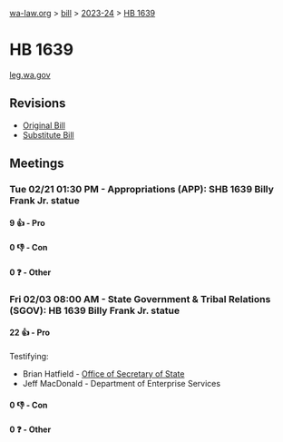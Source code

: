 [wa-law.org](/) > [bill](/bill/) > [2023-24](/bill/2023-24/) > [HB 1639](/bill/2023-24/hb/1639/)

# HB 1639
[leg.wa.gov](https://app.leg.wa.gov/billsummary?BillNumber=1639&Year=2023&Initiative=false)

## Revisions
* [Original Bill](1/)
* [Substitute Bill](S/)

## Meetings
### Tue 02/21 01:30 PM - Appropriations (APP): SHB 1639 Billy Frank Jr. statue
#### 9 👍 - Pro

#### 0 👎 - Con

#### 0 ❓ - Other

### Fri 02/03 08:00 AM - State Government & Tribal Relations (SGOV): HB 1639 Billy Frank Jr. statue
#### 22 👍 - Pro
Testifying:
* Brian Hatfield - [Office of Secretary of State](/org/office_of_secretary_of_state/)
* Jeff MacDonald - Department of Enterprise Services

#### 0 👎 - Con

#### 0 ❓ - Other
